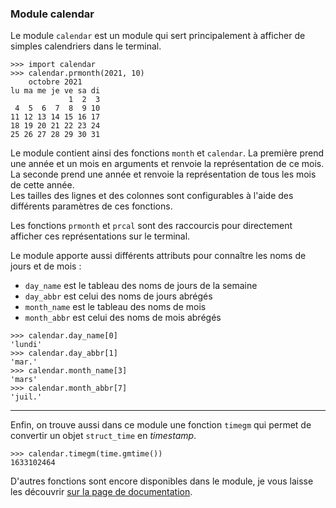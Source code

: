 ### Module calendar

Le module `calendar` est un module qui sert principalement à afficher de simples calendriers dans le terminal.

```pycon
>>> import calendar
>>> calendar.prmonth(2021, 10)
    octobre 2021
lu ma me je ve sa di
             1  2  3
 4  5  6  7  8  9 10
11 12 13 14 15 16 17
18 19 20 21 22 23 24
25 26 27 28 29 30 31
```

Le module contient ainsi des fonctions `month` et `calendar`.
La première prend une année et un mois en arguments et renvoie la représentation de ce mois.
La seconde prend une année et renvoie la représentation de tous les mois de cette année.  
Les tailles des lignes et des colonnes sont configurables à l'aide des différents paramètres de ces fonctions.

Les fonctions `prmonth` et `prcal` sont des raccourcis pour directement afficher ces représentations sur le terminal.

Le module apporte aussi différents attributs pour connaître les noms de jours et de mois :

* `day_name` est le tableau des noms de jours de la semaine
* `day_abbr` est celui des noms de jours abrégés
* `month_name` est le tableau des noms de mois
* `month_abbr` est celui des noms de mois abrégés

```pycon
>>> calendar.day_name[0]
'lundi'
>>> calendar.day_abbr[1]
'mar.'
>>> calendar.month_name[3]
'mars'
>>> calendar.month_abbr[7]
'juil.'
```

--------------------

Enfin, on trouve aussi dans ce module une fonction `timegm` qui permet de convertir un objet `struct_time` en _timestamp_.

```pycon
>>> calendar.timegm(time.gmtime())
1633102464
```

D'autres fonctions sont encore disponibles dans le module, je vous laisse les découvrir [sur la page de documentation](https://docs.python.org/fr/3/library/calendar.html).
